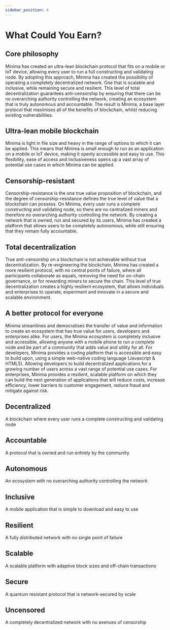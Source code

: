 ```yaml
---
sidebar_position: 4
---
```


# What Could You Earn?

## Core philosophy
Minima has created an ultra-lean blockchain protocol that fits on a mobile or IoT device, allowing every user to run a full constructing and validating node. By adopting this approach, Minima has created the possibility of operating a completely decentralized network. One that is scalable and inclusive, while remaining secure and resilient. This level of total decentralization guarantees anti-censorship by ensuring that there can be no overarching authority controlling the network, creating an ecosystem that is truly autonomous and accountable. The result is Minima, a base layer protocol that maximises all of the benefits of blockchain, whilst reducing existing vulnerabilities.

## Ultra-lean mobile blockchain
Minima is light in file size and heavy in the range of options to which it can be applied. This means that Minima is small enough to run as an application on a mobile or IoT device, making it openly accessible and easy to use. This flexibility, ease of access and inclusiveness opens up a vast array of potential use cases in which Minima can be applied.

## Censorship-resistant
Censorship-resistance is the one true value proposition of blockchain, and the degree of censorship-resistance defines the true level of value that a blockchain can possess. On Minima, every user runs a complete constructing and validating node, so there are no centralized miners and therefore no overarching authority controlling the network. By creating a network that is owned, run and secured by its users, Minima has created a platform that allows users to be completely autonomous, while still ensuring that they remain fully accountable.

## Total decentralization
True anti-censorship on a blockchain is not achievable without true decentralization. By re-engineering the blockchain, Minima has created a more resilient protocol, with no central points of failure, where all participants collaborate as equals, removing the need for on-chain governance, or for rewarding miners to secure the chain. This level of true decentralization creates a highly resilient ecosystem, that allows individuals and enterprises to operate, experiment and innovate in a secure and scalable environment.

## A better protocol for everyone
Minima streamlines and democratises the transfer of value and information to create an ecosystem that has true value for users, developers and enterprises alike. For users, the Minima ecosystem is completely inclusive and accessible, allowing anyone with a mobile phone to run a complete node and be part of a community that adds value and utility for all. For developers, Minima provides a coding platform that is accessible and easy to build upon, using a simple web-native coding language (Javascript & HTML5). Allowing developers to build decentralized applications for a growing number of users across a vast range of potential use cases. For enterprises, Minima provides a resilient, scalable platform on which they can build the next generation of applications that will reduce costs, increase efficiency, lower barriers to customer engagement, reduce fraud and mitigate against risk.

## Decentralized
A blockchain where every user runs a complete constructing and validating node

## Accountable
A protocol that is owned and run entirely by the community

## Autonomous
An ecosystem with no overarching authority controlling the network

## Inclusive
A mobile application that is simple to download and easy to use

## Resilient
A fully distributed network with no single point of failure

## Scalable
A scalable platform with adaptive block sizes and off-chain transactions

## Secure
A quantum resistant protocol that is network-secured by scale

## Uncensored
A completely decentralized network with no avenues of censorship

